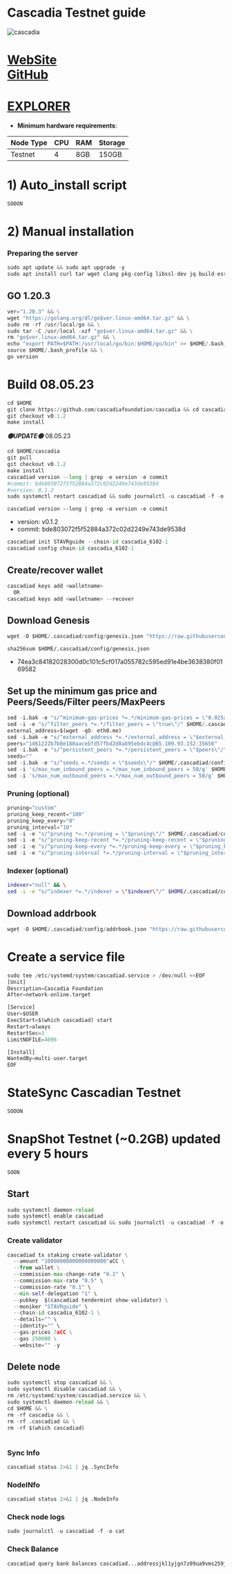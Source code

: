 # Cascadia Testnet guide

![cascadia](https://user-images.githubusercontent.com/44331529/232544057-cd6fdd6c-1fc4-4048-87db-030364cec75a.png)

[WebSite](https://www.cascadia.foundation/)\
[GitHub](https://github.com/cascadiafoundation/cascadia)
=
[EXPLORER](https://explorer.stavr.tech/cascadia-testnet/staking)
=

- **Minimum hardware requirements**:

| Node Type |CPU | RAM  | Storage  | 
|-----------|----|------|----------|
| Testnet   |   4|  8GB | 150GB    |


# 1) Auto_install script
```python
SOOON
```

# 2) Manual installation

### Preparing the server
```python
sudo apt update && sudo apt upgrade -y
sudo apt install curl tar wget clang pkg-config libssl-dev jq build-essential bsdmainutils git make ncdu gcc git jq chrony liblz4-tool -y
```

## GO 1.20.3
```python
ver="1.20.3" && \
wget "https://golang.org/dl/go$ver.linux-amd64.tar.gz" && \
sudo rm -rf /usr/local/go && \
sudo tar -C /usr/local -xzf "go$ver.linux-amd64.tar.gz" && \
rm "go$ver.linux-amd64.tar.gz" && \
echo "export PATH=$PATH:/usr/local/go/bin:$HOME/go/bin" >> $HOME/.bash_profile && \
source $HOME/.bash_profile && \
go version
```

# Build 08.05.23
```python
cd $HOME
git clone https://github.com/cascadiafoundation/cascadia && cd cascadia
git checkout v0.1.2
make install
```
*******🟢UPDATE🟢******* 08.05.23
```python
cd $HOME/cascadia
git pull
git checkout v0.1.2
make install
cascadiad version --long | grep -e version -e commit
#commit: bde803072f5f52884a372c02d2249e743de9538d
#version: 0.1.2
sudo systemctl restart cascadiad && sudo journalctl -u cascadiad -f -o cat
```

`cascadiad version --long | grep -e version -e commit`
- version: v0.1.2
- commit: bde803072f5f52884a372c02d2249e743de9538d

```python
cascadiad init STAVRguide --chain-id cascadia_6102-1
cascadiad config chain-id cascadia_6102-1
```    

## Create/recover wallet
```python
cascadiad keys add <walletname>
  OR
cascadiad keys add <walletname> --recover
```

## Download Genesis
```python
wget -O $HOME/.cascadiad/config/genesis.json "https://raw.githubusercontent.com/obajay/nodes-Guides/main/Cascadia/genesis.json"

```
`sha256sum $HOME/.cascadiad/config/genesis.json`
+ 74ea3c84182028300d0c101c5cf017a055782c595ed91e4be3638380f0169582

## Set up the minimum gas price and Peers/Seeds/Filter peers/MaxPeers
```python
sed -i.bak -e "s/^minimum-gas-prices *=.*/minimum-gas-prices = \"0.025aCC\"/;" ~/.cascadiad/config/app.toml
sed -i -e "s/^filter_peers *=.*/filter_peers = \"true\"/" $HOME/.cascadiad/config/config.toml
external_address=$(wget -qO- eth0.me) 
sed -i.bak -e "s/^external_address *=.*/external_address = \"$external_address:26656\"/" $HOME/.cascadiad/config/config.toml
peers="1d61222b7b8e180aacebfd57fbd2d8ab95ebdc4c@65.109.93.152:35656"
sed -i.bak -e "s/^persistent_peers *=.*/persistent_peers = \"$peers\"/" $HOME/.cascadiad/config/config.toml
seeds=""
sed -i.bak -e "s/^seeds =.*/seeds = \"$seeds\"/" $HOME/.cascadiad/config/config.toml
sed -i 's/max_num_inbound_peers =.*/max_num_inbound_peers = 50/g' $HOME/.cascadiad/config/config.toml
sed -i 's/max_num_outbound_peers =.*/max_num_outbound_peers = 50/g' $HOME/.cascadiad/config/config.toml

```
### Pruning (optional)
```python
pruning="custom"
pruning_keep_recent="100"
pruning_keep_every="0"
pruning_interval="10"
sed -i -e "s/^pruning *=.*/pruning = \"$pruning\"/" $HOME/.cascadiad/config/app.toml
sed -i -e "s/^pruning-keep-recent *=.*/pruning-keep-recent = \"$pruning_keep_recent\"/" $HOME/.cascadiad/config/app.toml
sed -i -e "s/^pruning-keep-every *=.*/pruning-keep-every = \"$pruning_keep_every\"/" $HOME/.cascadiad/config/app.toml
sed -i -e "s/^pruning-interval *=.*/pruning-interval = \"$pruning_interval\"/" $HOME/.cascadiad/config/app.toml
```
### Indexer (optional) 
```bash
indexer="null" && \
sed -i -e "s/^indexer *=.*/indexer = \"$indexer\"/" $HOME/.cascadiad/config/config.toml
```

## Download addrbook
```python
wget -O $HOME/.cascadiad/config/addrbook.json "https://raw.githubusercontent.com/obajay/nodes-Guides/main/Cascadia/addrbook.json"
```

# Create a service file
```python
sudo tee /etc/systemd/system/cascadiad.service > /dev/null <<EOF
[Unit]
Description=Cascadia Foundation
After=network-online.target

[Service]
User=$USER
ExecStart=$(which cascadiad) start
Restart=always
RestartSec=3
LimitNOFILE=4096

[Install]
WantedBy=multi-user.target
EOF
```
# StateSync Cascadian Testnet
```python
SOOON
```
# SnapShot Testnet (~0.2GB) updated every 5 hours  
```python
SOON
```

## Start
```python
sudo systemctl daemon-reload
sudo systemctl enable cascadiad
sudo systemctl restart cascadiad && sudo journalctl -u cascadiad -f -o cat
```

### Create validator
```python
cascadiad tx staking create-validator \
  --amount "10000000000000000000"aCC \
  --from wallet \
  --commission-max-change-rate "0.2" \
  --commission-max-rate "0.5" \
  --commission-rate "0.1" \
  --min-self-delegation "1" \
  --pubkey  $(cascadiad tendermint show-validator) \
  --moniker "STAVRguide" \
  --chain-id cascadia_6102-1 \
  --details="" \
  --identity="" \
  --gas-prices 7aCC \
  --gas 250000 \
  --website="" -y
```

## Delete node
```python
sudo systemctl stop cascadiad && \
sudo systemctl disable cascadiad && \
rm /etc/systemd/system/cascadiad.service && \
sudo systemctl daemon-reload && \
cd $HOME && \
rm -rf cascadia && \
rm -rf .cascadiad && \
rm -rf $(which cascadiad)
```
#
### Sync Info
```python
cascadiad status 2>&1 | jq .SyncInfo
```
### NodeINfo
```python
cascadiad status 2>&1 | jq .NodeInfo
```
### Check node logs
```python
sudo journalctl -u cascadiad -f -o cat
```
### Check Balance
```python
cascadiad query bank balances cascadiad...addressjkl1yjgn7z09ua9vms259j
```
